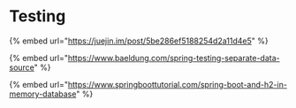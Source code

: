 # Testing

{% embed url="https://juejin.im/post/5be286ef5188254d2a11d4e5" %}

{% embed url="https://www.baeldung.com/spring-testing-separate-data-source" %}

{% embed url="https://www.springboottutorial.com/spring-boot-and-h2-in-memory-database" %}




